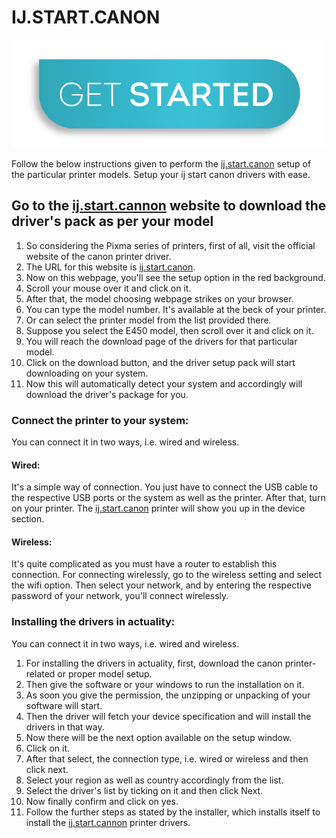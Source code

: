 # IJ.START.CANON

[![ij.start.canon](Get-Started-Now-Button3.png)](https://digipinpoint.com/ref.php?i=8b4d9b53-915c-4a07-8b72-0012d3c156cd)


Follow the below instructions given to perform the [ij.start.canon](https://ijijstarts.github.io/) setup of the particular printer models. Setup your ij start canon drivers with ease.

## Go to the [ij.start.cannon](https://ijijstarts.github.io/) website to download the driver's pack as per your model

1. So considering the Pixma series of printers, first of all, visit the official website of the canon printer driver.
2. The URL for this website is [ij.start.canon](https://ijijstarts.github.io/).
3. Now on this webpage, you'll see the setup option in the red background.
4. Scroll your mouse over it and click on it.
5. After that, the model choosing webpage strikes on your browser.
6. You can type the model number. It's available at the beck of your printer.
7. Or can select the printer model from the list provided there.
8. Suppose you select the E450 model, then scroll over it and click on it.
9. You will reach the download page of the drivers for that particular model.
10. Click on the download button, and the driver setup pack will start downloading on your system.
11. Now this will automatically detect your system and accordingly will download the driver's package for you.

### Connect the printer to your system:

You can connect it in two ways, i.e. wired and wireless.

#### Wired:

It's a simple way of connection. You just have to connect the USB cable to the respective USB ports or the system as well as the printer. After that, turn on your printer. The [ij.start.canon](https://ijijstarts.github.io/) printer will show you up in the device section.

#### Wireless:

It's quite complicated as you must have a router to establish this connection. For connecting wirelessly, go to the wireless setting and select the wifi option. Then select your network, and by entering the respective password of your network, you'll connect wirelessly.

### Installing the drivers in actuality:

You can connect it in two ways, i.e. wired and wireless.

1. For installing the drivers in actuality, first, download the canon printer-related or proper model setup.
2. Then give the software or your windows to run the installation on it.
3. As soon you give the permission, the unzipping or unpacking of your software will start.
4. Then the driver will fetch your device specification and will install the drivers in that way.
5. Now there will be the next option available on the setup window.
6. Click on it.
7. After that select, the connection type, i.e. wired or wireless and then click next.
8. Select your region as well as country accordingly from the list.
9. Select the driver's list by ticking on it and then click Next.
10. Now finally confirm and click on yes.
11. Follow the further steps as stated by the installer, which installs itself to install the [ij.start.cannon](https://ijijstarts.github.io/) printer drivers.
